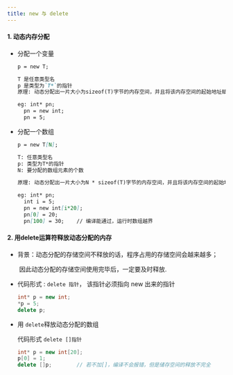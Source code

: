 ```yaml
---
title: new 与 delete
---
```


#### 1.  动态内存分配

* 分配一个变量

  ```markdown
  p = new T;
  
  T 是任意类型名
  p 是类型为`T*`的指针
  原理: 动态分配出一片大小为sizeof(T)字节的内存空间，并且将该内存空间的起始地址赋值给p。
  
  eg: int* pn;
  	pn = new int;
  	pn = 5;
  ```

* 分配一个数组

  ```markdown
  p = new T[N];
  
  T: 任意类型名 
  p: 类型为T*的指针
  N: 要分配的数组元素的个数
  
  原理: 动态分配出一片大小为N * sizeof(T)字节的内存空间，并且将该内存空间的起始地址赋值给p。
  
  eg: int* pn;
  	int i = 5;
  	pn = new int[i*20];
  	pn[0] = 20;
  	pn[100] = 30;    // 编译能通过，运行时数组越界
  ```



#### 2. 用delete运算符释放动态分配的内存

* 背景：动态分配的存储空间不释放的话，程序占用的存储空间会越来越多；

  ​                因此动态分配的存储空间使用完毕后，一定要及时释放.

* 代码形式 : `delete 指针`， 该指针必须指向 new 出来的指针

  ```c++
  int* p = new int;
  *p = 5;
  delete p;
  ```

* 用 `delete`释放动态分配的数组

  代码形式 `delete []指针`

  ```c++
  int* p = new int[20];
  p[0] = 1;
  delete []p;        // 若不加[]，编译不会报错，但是储存空间的释放不完全
  ```

  



